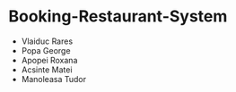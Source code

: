 # Booking-Restaurant-System

- Vlaiduc Rares
- Popa George
- Apopei Roxana
- Acsinte Matei
- Manoleasa Tudor
